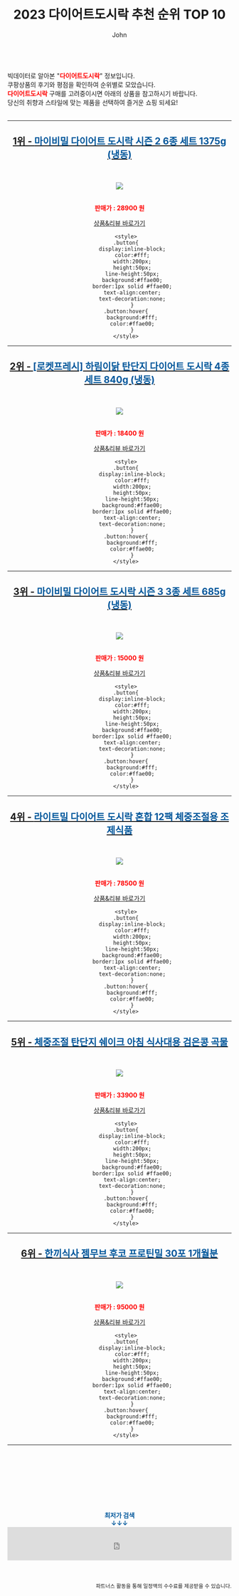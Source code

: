 ﻿---
layout: post
title:  "2023 다이어트도시락 추천 순위 TOP 10"
author: John
categories: [ 식품 ]
tags: [ 다이어트도시락, 다이어트도시락 더쿠, 다이어트도시락 정기배송, 다이어트도시락만들기, 다이어트도시락 후기, 다이어트도시락 효과, 다이어트도시락 비교, 다이어트도시락 영양, 다이어트도시락 회사, 다이어트도시락 맛집 ]
image: https://static.coupangcdn.com/image/retail/images/7731427694035387-add854c1-3ac0-498c-a847-a5680863b43d.jpg 
description: "2023 다이어트도시락 추천 순위 TOP 10 관련 상품으로 가장 고객 선호도가 높은 제품입니다."
toc: true
toc_sticky: true
---

<br>
빅데이터로 알아본 "<b><font color='#ff0000'>다이어트도시락</font></b>" 정보입니다.
<br>
쿠팡상품의 후기와 평점을 확인하여 순위별로 모았습니다.
<br>
<b><font color='#ff0000'>다이어트도시락</font></b>  구매를 고려중이시면 아래의 상품을 참고하시기 바랍니다.
<br>
당신의 취향과 스타일에 맞는 제품을 선택하여 즐거운 쇼핑 되세요!
<br><br>
<hr>
<p>
    
<center><h2><a href="https://link.coupang.com/re/AFFSDP?lptag=AF7307611&pageKey=5972203180&itemId=10730342686&vendorItemId=78010954861&traceid=V0-153-043994df3c21d647&requestid=20230228204014496582887" target="_blank"><b>1위 - <font color='#01579B'>마이비밀 다이어트 도시락 시즌 2 6종 세트 1375g (냉동)</font></b></a></h2><br>

<a href="https://link.coupang.com/re/AFFSDP?lptag=AF7307611&pageKey=5972203180&itemId=10730342686&vendorItemId=78010954861&traceid=V0-153-043994df3c21d647&requestid=20230228204014496582887" target="_blank"><img src="https://static.coupangcdn.com/image/retail/images/7731427694035387-add854c1-3ac0-498c-a847-a5680863b43d.jpg"></a><br><br>

<b><font color='#ff0000'>판매가 : 28900 원</font></b><br>

<a href="https://link.coupang.com/re/AFFSDP?lptag=AF7307611&pageKey=5972203180&itemId=10730342686&vendorItemId=78010954861&traceid=V0-153-043994df3c21d647&requestid=20230228204014496582887" target="_blank" class="button">상품&리뷰 바로가기</a><p>

        <style>
        .button{
            display:inline-block;
            color:#fff;
            width:200px;
            height:50px;
            line-height:50px;
            background:#ffae00;
            border:1px solid #ffae00;
            text-align:center;
            text-decoration:none;
            }
        .button:hover{
            background:#fff;
            color:#ffae00;
            }
        </style>

<hr>

<center><h2><a href="https://link.coupang.com/re/AFFSDP?lptag=AF7307611&pageKey=6697888300&itemId=15502583280&vendorItemId=82721904933&traceid=V0-153-5150c3b9e69ade72&requestid=20230228204014496582887" target="_blank"><b>2위 - <font color='#01579B'>[로켓프레시] 하림이닭 탄단지 다이어트 도시락 4종 세트 840g (냉동)</font></b></a></h2><br>

<a href="https://link.coupang.com/re/AFFSDP?lptag=AF7307611&pageKey=6697888300&itemId=15502583280&vendorItemId=82721904933&traceid=V0-153-5150c3b9e69ade72&requestid=20230228204014496582887" target="_blank"><img src="https://static.coupangcdn.com/image/retail/images/2942795484932607-fa19cd7d-6066-4f6d-8743-d2be792ccbf2.jpg"></a><br><br>

<b><font color='#ff0000'>판매가 : 18400 원</font></b><br>

<a href="https://link.coupang.com/re/AFFSDP?lptag=AF7307611&pageKey=6697888300&itemId=15502583280&vendorItemId=82721904933&traceid=V0-153-5150c3b9e69ade72&requestid=20230228204014496582887" target="_blank" class="button">상품&리뷰 바로가기</a><p>

        <style>
        .button{
            display:inline-block;
            color:#fff;
            width:200px;
            height:50px;
            line-height:50px;
            background:#ffae00;
            border:1px solid #ffae00;
            text-align:center;
            text-decoration:none;
            }
        .button:hover{
            background:#fff;
            color:#ffae00;
            }
        </style>

<hr>

<center><h2><a href="https://link.coupang.com/re/AFFSDP?lptag=AF7307611&pageKey=5972203167&itemId=10730342632&vendorItemId=78010954785&traceid=V0-153-80ddf4b8e4f8ca7a&requestid=20230228204014496582887" target="_blank"><b>3위 - <font color='#01579B'>마이비밀 다이어트 도시락 시즌 3 3종 세트 685g (냉동)</font></b></a></h2><br>

<a href="https://link.coupang.com/re/AFFSDP?lptag=AF7307611&pageKey=5972203167&itemId=10730342632&vendorItemId=78010954785&traceid=V0-153-80ddf4b8e4f8ca7a&requestid=20230228204014496582887" target="_blank"><img src="https://static.coupangcdn.com/image/retail/images/218396194198555-4115d067-8f39-4f72-abc9-7e1002693103.jpg"></a><br><br>

<b><font color='#ff0000'>판매가 : 15000 원</font></b><br>

<a href="https://link.coupang.com/re/AFFSDP?lptag=AF7307611&pageKey=5972203167&itemId=10730342632&vendorItemId=78010954785&traceid=V0-153-80ddf4b8e4f8ca7a&requestid=20230228204014496582887" target="_blank" class="button">상품&리뷰 바로가기</a><p>

        <style>
        .button{
            display:inline-block;
            color:#fff;
            width:200px;
            height:50px;
            line-height:50px;
            background:#ffae00;
            border:1px solid #ffae00;
            text-align:center;
            text-decoration:none;
            }
        .button:hover{
            background:#fff;
            color:#ffae00;
            }
        </style>

<hr>

<center><h2><a href="https://link.coupang.com/re/AFFSDP?lptag=AF7307611&pageKey=7096177691&itemId=17698135055&vendorItemId=85135852746&traceid=V0-153-437d31bd22dc95d4&requestid=20230228204014496582887" target="_blank"><b>4위 - <font color='#01579B'>라이트밀 다이어트 도시락 혼합 12팩 체중조절용 조제식품</font></b></a></h2><br>

<a href="https://link.coupang.com/re/AFFSDP?lptag=AF7307611&pageKey=7096177691&itemId=17698135055&vendorItemId=85135852746&traceid=V0-153-437d31bd22dc95d4&requestid=20230228204014496582887" target="_blank"><img src="https://static.coupangcdn.com/image/vendor_inventory/338d/2769c10f4378e1edcb94db667a87e3098edde7ae98f6d984222c7a78f6a7.jpg"></a><br><br>

<b><font color='#ff0000'>판매가 : 78500 원</font></b><br>

<a href="https://link.coupang.com/re/AFFSDP?lptag=AF7307611&pageKey=7096177691&itemId=17698135055&vendorItemId=85135852746&traceid=V0-153-437d31bd22dc95d4&requestid=20230228204014496582887" target="_blank" class="button">상품&리뷰 바로가기</a><p>

        <style>
        .button{
            display:inline-block;
            color:#fff;
            width:200px;
            height:50px;
            line-height:50px;
            background:#ffae00;
            border:1px solid #ffae00;
            text-align:center;
            text-decoration:none;
            }
        .button:hover{
            background:#fff;
            color:#ffae00;
            }
        </style>

<hr>

<center><h2><a href="https://link.coupang.com/re/AFFSDP?lptag=AF7307611&pageKey=6848977215&itemId=16308186436&vendorItemId=83500446316&traceid=V0-153-fca8492fcdd6e51e&requestid=20230228204014496582887" target="_blank"><b>5위 - <font color='#01579B'>체중조절 탄단지 쉐이크 아침 식사대용 검은콩 곡물</font></b></a></h2><br>

<a href="https://link.coupang.com/re/AFFSDP?lptag=AF7307611&pageKey=6848977215&itemId=16308186436&vendorItemId=83500446316&traceid=V0-153-fca8492fcdd6e51e&requestid=20230228204014496582887" target="_blank"><img src="https://static.coupangcdn.com/image/vendor_inventory/f726/e0ec7d394d8eadc635a3456469caffd6efe8def1db646b4cb1ad97cf396b.jpg"></a><br><br>

<b><font color='#ff0000'>판매가 : 33900 원</font></b><br>

<a href="https://link.coupang.com/re/AFFSDP?lptag=AF7307611&pageKey=6848977215&itemId=16308186436&vendorItemId=83500446316&traceid=V0-153-fca8492fcdd6e51e&requestid=20230228204014496582887" target="_blank" class="button">상품&리뷰 바로가기</a><p>

        <style>
        .button{
            display:inline-block;
            color:#fff;
            width:200px;
            height:50px;
            line-height:50px;
            background:#ffae00;
            border:1px solid #ffae00;
            text-align:center;
            text-decoration:none;
            }
        .button:hover{
            background:#fff;
            color:#ffae00;
            }
        </style>

<hr>

<center><h2><a href="https://link.coupang.com/re/AFFSDP?lptag=AF7307611&pageKey=6963039622&itemId=16958336423&vendorItemId=84135540896&traceid=V0-153-632a0d23028c3f51&requestid=20230228204014496582887" target="_blank"><b>6위 - <font color='#01579B'>한끼식사 젬무브 후코 프로틴밀 30포 1개월분</font></b></a></h2><br>

<a href="https://link.coupang.com/re/AFFSDP?lptag=AF7307611&pageKey=6963039622&itemId=16958336423&vendorItemId=84135540896&traceid=V0-153-632a0d23028c3f51&requestid=20230228204014496582887" target="_blank"><img src="https://static.coupangcdn.com/image/vendor_inventory/02d9/2ecd7eb76156a472ef3e34ba3fe4b10b45cdb2f748f439d0980f797a809c.png"></a><br><br>

<b><font color='#ff0000'>판매가 : 95000 원</font></b><br>

<a href="https://link.coupang.com/re/AFFSDP?lptag=AF7307611&pageKey=6963039622&itemId=16958336423&vendorItemId=84135540896&traceid=V0-153-632a0d23028c3f51&requestid=20230228204014496582887" target="_blank" class="button">상품&리뷰 바로가기</a><p>

        <style>
        .button{
            display:inline-block;
            color:#fff;
            width:200px;
            height:50px;
            line-height:50px;
            background:#ffae00;
            border:1px solid #ffae00;
            text-align:center;
            text-decoration:none;
            }
        .button:hover{
            background:#fff;
            color:#ffae00;
            }
        </style>

<hr>

<br><br><br><br><br><br><br>
<center><b><font color='#01579B' size='medium'>최저가 검색<br>
↓↓↓</font></b></center>
<center><iframe src="https://coupa.ng/b1Tbjx" width="100%" height="75" frameborder="0" scrolling="no" referrerpolicy="unsafe-url"></iframe></center>
<br><br>
<p>
<small>
    <div align="right">파트너스 활동을 통해 일정액의 수수료를 제공받을 수 있습니다.</div>
</small>
</p>
